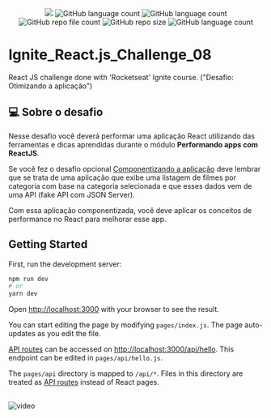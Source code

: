 <p align="center">
  <img src="http://img.shields.io/static/v1?label=STATUS&message=Concluded&color=blue&style=flat"/>
  <img alt="GitHub language count" src="https://img.shields.io/github/languages/count/Rafa-KozAnd/Ignite_React.js_Challenge_08">
  <img alt="GitHub language count" src="https://img.shields.io/github/languages/top/Rafa-KozAnd/Ignite_React.js_Challenge_08">
  <img alt="GitHub repo file count" src="https://img.shields.io/github/directory-file-count/Rafa-KozAnd/Ignite_React.js_Challenge_08">
  <img alt="GitHub repo size" src="https://img.shields.io/github/repo-size/Rafa-KozAnd/Ignite_React.js_Challenge_08">
  <img alt="GitHub language count" src="https://img.shields.io/github/license/Rafa-KozAnd/Ignite_React.js_Challenge_08">
</p>

# Ignite_React.js_Challenge_08

React JS challenge done with 'Rocketseat' Ignite course. ("Desafio: Otimizando a aplicação")

## 💻 Sobre o desafio

Nesse desafio você deverá performar uma aplicação React utilizando das ferramentas e dicas aprendidas durante o módulo **Performando apps com ReactJS**.

Se você fez o desafio opcional [Componentizando a aplicação](https://www.notion.so/Desafio-02-Componentizando-a-aplica-o-b9f0f025c95b437699d0c3115f55b0f1) deve lembrar que se trata de uma aplicação que exibe uma listagem de filmes por categoria com base na categoria selecionada e que esses dados vem de uma API (fake API com JSON Server).

Com essa aplicação componentizada, você deve aplicar os conceitos de performance no React para melhorar esse app.

## Getting Started

First, run the development server:

```bash
npm run dev
# or
yarn dev
```

Open [http://localhost:3000](http://localhost:3000) with your browser to see the result.

You can start editing the page by modifying `pages/index.js`. The page auto-updates as you edit the file.

[API routes](https://nextjs.org/docs/api-routes/introduction) can be accessed on [http://localhost:3000/api/hello](http://localhost:3000/api/hello). This endpoint can be edited in `pages/api/hello.js`.

The `pages/api` directory is mapped to `/api/*`. Files in this directory are treated as [API routes](https://nextjs.org/docs/api-routes/introduction) instead of React pages.

##
![video](https://user-images.githubusercontent.com/70545003/234110879-c218249d-5b99-45ec-9bc5-69fe26f18879.gif)
